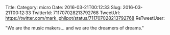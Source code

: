 Title: 
Category: micro
Date: 2016-03-21T00:12:33
Slug: 2016-03-21T00:12:33
TwitterId: 711707028213792768
TweetUrl: https://twitter.com/mark_philpot/status/711707028213792768
ReTweetUser: 

"We are the music makers... and we are the dreamers of dreams."
